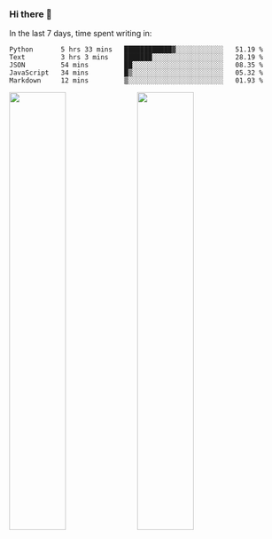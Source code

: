 ### Hi there 👋

In the last 7 days, time spent writing in:

<!--START_SECTION:waka-->
```text
Python       5 hrs 33 mins   ████████████▓░░░░░░░░░░░░   51.19 % 
Text         3 hrs 3 mins    ███████░░░░░░░░░░░░░░░░░░   28.19 % 
JSON         54 mins         ██░░░░░░░░░░░░░░░░░░░░░░░   08.35 % 
JavaScript   34 mins         █▒░░░░░░░░░░░░░░░░░░░░░░░   05.32 % 
Markdown     12 mins         ▒░░░░░░░░░░░░░░░░░░░░░░░░   01.93 % 
```
<!--END_SECTION:waka-->

<img src="https://wakatime.com/share/@jimtje/5d0c92de-08f8-4a72-8f2f-6a9693d1e318.svg" width=45% height=45%> <img src="https://wakatime.com/share/@jimtje/501498ae-bda5-4da7-a89d-b40bcdd5556d.svg" width=45% height=45%>
